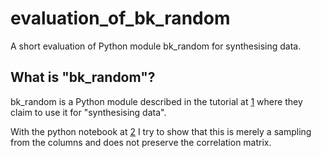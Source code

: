 # evaluation_of_bk_random
A short evaluation of Python module bk_random for synthesising data. 

## What is "bk_random"? 
bk_random is a Python module described in the tutorial at [1] where they claim to use it for "synthesising data". 

With the python notebook at [2] I try to show that this is merely a sampling from the columns and does not preserve the correlation matrix. 

[1]: http://www.python-course.eu/synthetical_test_data_with_python.php
[2]:https://github.com/amundfr/evaluation_of_bk_random/blob/master/evaluation_of_bk_random/evaluation_of_bk_random.ipynb
